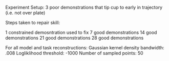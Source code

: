 Experiment Setup:
3 poor demonstrations that tip cup to early in trajectory (i.e. not over plate)

Steps taken to repair skill:

1 constrained demosntration used to fix
7 good demonstrations
14 good demonstrations
21 good demonstrations
28 good demonstrations

For all model and task reconstructions:
Gaussian kernel density bandwidth: .008
Logliklihood threshold: -1000
Number of sampled points: 50